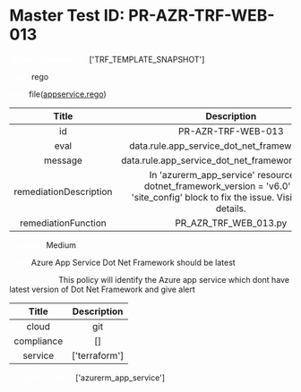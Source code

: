 



# Master Test ID: PR-AZR-TRF-WEB-013


***<font color="white">Master Snapshot Id:</font>*** ['TRF_TEMPLATE_SNAPSHOT']

***<font color="white">type:</font>*** rego

***<font color="white">rule:</font>*** file([appservice.rego])  
  
  
  
  

|Title|Description|
| :---: | :---: |
|id|PR-AZR-TRF-WEB-013|
|eval|data.rule.app_service_dot_net_framework_latest|
|message|data.rule.app_service_dot_net_framework_latest_err|
|remediationDescription|In 'azurerm_app_service' resource, set dotnet_framework_version = 'v6.0' under 'site_config' block to fix the issue. Visit <a href='https://registry.terraform.io/providers/hashicorp/azurerm/latest/docs/resources/app_service#dotnet_framework_version' target='_blank'>here</a> for details.|
|remediationFunction|PR_AZR_TRF_WEB_013.py|


***<font color="white">Severity:</font>*** Medium

***<font color="white">Title:</font>*** Azure App Service Dot Net Framework should be latest

***<font color="white">Description:</font>*** This policy will identify the Azure app service which dont have latest version of Dot Net Framework and give alert  
  
  

|Title|Description|
| :---: | :---: |
|cloud|git|
|compliance|[]|
|service|['terraform']|


***<font color="white">Resource Types:</font>*** ['azurerm_app_service']


[appservice.rego]: https://github.com/prancer-io/prancer-compliance-test/tree/master/azure/terraform/appservice.rego
